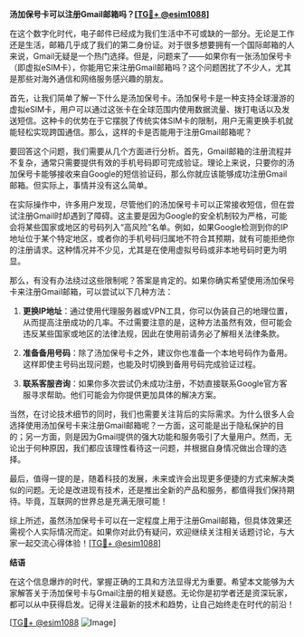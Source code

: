 **汤加保号卡可以注册Gmail邮箱吗？[[TG💪+ @esim1088](https://t.me/s/esim1088)]**

在这个数字化时代，电子邮件已经成为我们生活中不可或缺的一部分。无论是工作还是生活，邮箱几乎成了我们的第二身份证。对于很多想要拥有一个国际邮箱的人来说，Gmail无疑是一个热门选择。但是，问题来了——如果你有一张汤加保号卡（即虚拟eSIM卡），你能用它来注册Gmail邮箱吗？这个问题困扰了不少人，尤其是那些对海外通信和网络服务感兴趣的朋友。

首先，让我们简单了解一下什么是汤加保号卡。汤加保号卡是一种支持全球漫游的虚拟eSIM卡，用户可以通过这张卡在全球范围内使用数据流量、拨打电话以及发送短信。这种卡的优势在于它摆脱了传统实体SIM卡的限制，用户无需更换手机就能轻松实现跨国通信。那么，这样的卡是否能用于注册Gmail邮箱呢？

要回答这个问题，我们需要从几个方面进行分析。首先，Gmail邮箱的注册流程并不复杂，通常只需要提供有效的手机号码即可完成验证。理论上来说，只要你的汤加保号卡能够接收来自Google的短信验证码，那么你就应该能够成功注册Gmail邮箱。但实际上，事情并没有这么简单。

在实际操作中，许多用户发现，尽管他们的汤加保号卡可以正常接收短信，但在尝试注册Gmail时却遇到了障碍。这主要是因为Google的安全机制较为严格，可能会将某些国家或地区的号码列入“高风险”名单。例如，如果Google检测到你的IP地址位于某个特定地区，或者你的手机号码归属地不符合其预期，就有可能拒绝你的注册请求。这种情况并不少见，尤其是在使用虚拟号码或非本地号码时更为明显。

那么，有没有办法绕过这些限制呢？答案是肯定的。如果你确实希望使用汤加保号卡来注册Gmail邮箱，可以尝试以下几种方法：

1. **更换IP地址**：通过使用代理服务器或VPN工具，你可以伪装自己的地理位置，从而提高注册成功的几率。不过需要注意的是，这种方法虽然有效，但可能会违反某些国家或地区的法律法规，因此在使用前请务必了解相关法律条款。

2. **准备备用号码**：除了汤加保号卡之外，建议你也准备一个本地号码作为备用。这样即使主号码出现问题，也能及时切换到备用号码完成验证过程。

3. **联系客服咨询**：如果你多次尝试仍未成功注册，不妨直接联系Google官方客服寻求帮助。他们可能会为你提供更加具体的解决方案。

当然，在讨论技术细节的同时，我们也需要关注背后的实际需求。为什么很多人会选择使用汤加保号卡来注册Gmail邮箱呢？一方面，这可能是出于隐私保护的目的；另一方面，则是因为Gmail提供的强大功能和服务吸引了大量用户。然而，无论出于何种原因，我们都应该理性看待这一问题，并根据自身情况做出合理的选择。

最后，值得一提的是，随着科技的发展，未来或许会出现更多便捷的方式来解决类似的问题。无论是改进现有技术，还是推出全新的产品和服务，都值得我们保持期待。毕竟，互联网的世界总是充满无限可能！

综上所述，虽然汤加保号卡可以在一定程度上用于注册Gmail邮箱，但具体效果还需视个人实际情况而定。如果你对此仍有疑问，欢迎继续关注相关话题讨论，与大家一起交流心得体验！[[TG💪+ @esim1088](https://t.me/s/esim1088)]

**结语**

在这个信息爆炸的时代，掌握正确的工具和方法显得尤为重要。希望本文能够为大家解答关于汤加保号卡与Gmail注册的相关疑惑。无论你是初学者还是资深玩家，都可以从中获得启发。记得关注最新的技术和趋势，让自己始终走在时代的前沿！

[[TG💪+ @esim1088](https://t.me/s/esim1088) ![Image](https://i.postimg.cc/4NQfJmqS/Snipaste-2025-05-13-00-14-12.png)]